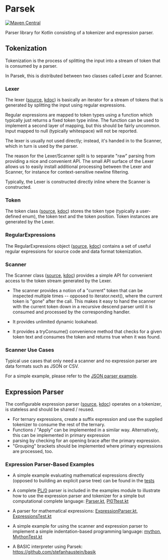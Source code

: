 # Parsek

[![Maven Central](https://maven-badges.herokuapp.com/maven-central/org.kobjects.parsek/core/badge.svg)](https://maven-badges.herokuapp.com/maven-central/org.kobjects.parsek/core)

Parser library for Kotlin consisting of a tokenizer and expression parser.

## Tokenization

Tokenization is the process of splitting the input into a stream of token that is consumed by a parser.

In Parsek, this is distributed between two classes called Lexer and Scanner.


### Lexer

The lexer ([source](https://github.com/kobjects/parsek/blob/main/core/src/commonMain/kotlin/org/kobjects/parsek/tokenizer/Lexer.kt), 
[kdoc](https://kobjects.org/parsek/dokka/-parsek/org.kobjects.parsek.tokenizer/-lexer/)) is basically an iterator for 
a stream of tokens that is generated by splitting the input using regular expressions. 

Regular expressions are mapped to token types using a function which
typically just returns a fixed token type inline. The function can be used to implement a second
layer of mapping, but this should be fairly uncommon. Input mapped to null (typically whitespace) 
will not be reported.

The lexer is usually not used directly; instead, it's handed in to the Scanner,
which in turn is used by the parser. 

The reason for the Lexer/Scanner split is to separate "raw" parsing from providing a nice and convenient 
API. The small API surface of the Lexer allows us to easily install additional processing between the
Lexer and Scanner, for instance for context-sensitive newline filtering. 

Typically, the Lexer is constructed directly inline where the Scanner is constructed.


### Token

The token class ([source](https://github.com/kobjects/parsek/blob/main/core/src/commonMain/kotlin/org/kobjects/parsek/tokenizer/Token.kt),
[kdoc](https://kobjects.org/parsek/dokka/-parsek/org.kobjects.parsek.tokenizer/-token/)) stores the token type (typically a user-defined enum), the token text and the token position.
Token instances are generated by the Lexer.


### RegularExpressions

The RegularExpressions object ([source](https://github.com/kobjects/parsek/blob/main/core/src/commonMain/kotlin/org/kobjects/parsek/tokenizer/RegularExpressions.kt),
[kdoc](https://kobjects.org/parsek/dokka/-parsek/org.kobjects.parsek.tokenizer/-regular-expressions/)) contains a set 
of useful regular expressions for source code and data format tokenization.


### Scanner

The Scanner class  ([source](https://github.com/kobjects/parsek/blob/main/core/src/commonMain/kotlin/org/kobjects/parsek/tokenizer/Scanner.kt),
[kdoc](https://kobjects.org/parsek/dokka/-parsek/org.kobjects.parsek.tokenizer/-scanner/)) provides a 
simple API for convenient access to the token stream generated by the Lexer. 

- The scanner provides a notion of a "current" token that can be inspected multiple times -- opposed to
  iterator.next(), where the current token is "gone" after the call. This makes it easy to hand the
  scanner with the current token down in a recursive descend parser until it is consumed and processed 
  by the corresponding handler.

- It provides unlimited dynamic lookahead.

- It provides a tryConsume() convenience method that checks for a given token text and consumes the token
  and returns true when it was found.
  

### Scanner Use Cases

Typical use cases that only need a scanner and no expression parser are data formats such as JSON or CSV.

For a simple example, please refer to the [JSON parser example](https://github.com/kobjects/parsek/blob/main/examples/src/commonMain/kotlin/org/kobjects/parsek/examples/json/).



## Expression Parser

The configurable expression parser  ([source](https://github.com/kobjects/parsek/blob/main/core/src/commonMain/kotlin/org/kobjects/parsek/expressionparser/ConfigurableExpressionParser.kt),
[kdoc](https://kobjects.org/parsek/dokka/-parsek/org.kobjects.parsek.expressionparser/-configurable-expression-parser/)) 
operates on a tokenizer, is stateless and should be shared / reused.

- For ternary expressions, create a suffix expression and use the supplied tokenizer to consume the rest of the ternary.
- Functions / "Apply" can be implemented in a similar way. Alternatively, this can be implemented in primary expression 
- parsing by checking for an opening brace after the primary expression.
- "Grouping" brackets should be implemented where primary expressions are processed, too. 


### Expression Parser-Based Examples

 - A simple example evaluating mathematical expressions directly (opposed to building an explicit parse tree) can be 
   found in the [tests](https://github.com/kobjects/parsek/blob/main/core/src/commonTest/kotlin/org/kobjects/parsek/expressionparser/ParserTest.kt)

 - A complete [PL/0](https://en.wikipedia.org/wiki/PL/0) parser is included in the examples module to illustrate 
   how to use the expression parser and tokenizer for a simple but computational complete language: 
   [Parser.kt](https://github.com/kobjects/parsek/blob/main/examples/src/commonMain/kotlin/org/kobjects/parsek/examples/pl0/parser/Parser.kt),
   [Pl0Ttest.kt](https://github.com/kobjects/parsek/blob/main/examples/src/commonTest/kotlin/org/kobjects/parsek/examples/pl0/Pl0Test.kt)

- A parser for mathematical expressions: [ExpressionParser.kt](https://github.com/kobjects/parsek/blob/main/examples/src/commonMain/kotlin/org/kobjects/parsek/examples/expressions/ExpressionParser.kt), 
  [ExpressionsTest.kt](https://github.com/kobjects/parsek/blob/main/examples/src/commonTest/kotlin/org/kobjects/parsek/examples/expressions/ExpressionsTest.kt)

- A simple example for using the scanner and expression parser to implement a simple indentation-based
  programming language: [mython](https://github.com/kobjects/parsek/tree/main/examples/src/commonMain/kotlin/org/kobjects/parsek/examples/mython), 
  [MythonTest.kt](https://github.com/kobjects/parsek/blob/main/examples/src/commonTest/kotlin/org/kobjects/parsek/examples/mython/MythonTest.kt)

- A BASIC interpreter using Parsek: https://github.com/stefanhaustein/basik
